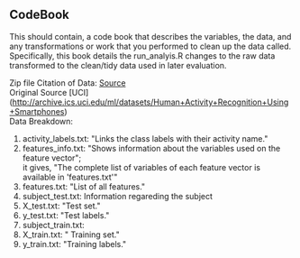 ## CodeBook

This should contain, a code book that describes the variables, the data, and any transformations or work that you performed to clean up the data called.  <br />
Specifically, this book details the run_analyis.R changes to the raw data transformed to the clean/tidy data used in later evaluation.

Zip file Citation of Data: [Source](https://d396qusza40orc.cloudfront.net/getdata%2Fprojectfiles%2FUCI%20HAR%20Dataset.zip) <br />
Original Source [UCI] (http://archive.ics.uci.edu/ml/datasets/Human+Activity+Recognition+Using+Smartphones)
<br />
Data Breakdown: <br />

1. activity_labels.txt: "Links the class labels with their activity name."  <br />
2. features_info.txt: "Shows information about the variables used on the feature vector";  <br /> it gives, "The complete list of variables of each feature vector is available in 'features.txt'"
3. features.txt: "List of all features."  <br />
4. subject_test.txt: Information regareding the subject  <br />
5. X_test.txt: "Test set."  <br />
6. y_test.txt: "Test labels."  <br />
7. subject_train.txt:   <br />
8. X_train.txt: " Training set."  <br />
9. y_train.txt: "Training labels."  <br />
